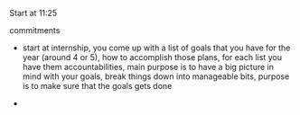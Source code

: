 Start at 11:25

commitments

-   start at internship, you come up with a list of goals that you have
    for the year (around 4 or 5), how to accomplish those plans, for
    each list you have them accountabilities, main purpose is to have a
    big picture in mind with your goals, break things down into
    manageable bits, purpose is to make sure that the goals gets done

-   

